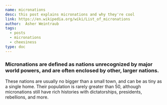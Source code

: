 ```yaml
---
name: micronations
desc: this post explains micronations and why they're cool
link: https://en.wikipedia.org/wiki/List_of_micronations
author:  Asher Weintraub
tags:
  - posts
  - micronations
  - cheesiness
type: doc
---
```

### Micronations are defined as nations unrecognized by major world powers, and are often enclosed by other, larger nations.

These nations are usually no bigger than a small town, and can be as tiny as a single home. Their population is rarely greater than 50, although micronations still have rich histories with dictatorships, presidents, rebellions, and more.
